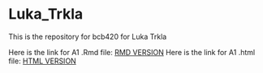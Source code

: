 # Luka_Trkla
This is the repository for bcb420 for Luka Trkla

Here is the link for A1 .Rmd file:
[RMD VERSION](https://github.com/bcb420-2022/Luka_Trkla/blob/main/LukaTrklaAssignment1.Rmd)
Here is the link for A1 .html file:
[HTML VERSION](https://github.com/bcb420-2022/Luka_Trkla/blob/main/LukaTrklaAssignment1.html)
